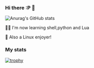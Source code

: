 ### Hi there :P 👋


![Anurag's GitHub stats](https://github-readme-stats.vercel.app/api?username=NoNameMan1231&show_icons=true&theme=dark)

👨‍💻 I'm now learning shell,python and Lua

🐧 Also a Linux enjoyer!

### My stats

[![trophy](https://github-profile-trophy.vercel.app/?username=ryo-ma&theme=onedark)](https://github.com/NoNameMan1231/github-profile-trophy)
